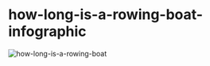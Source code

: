 # how-long-is-a-rowing-boat-infographic

![how-long-is-a-rowing-boat](https://user-images.githubusercontent.com/981531/51204626-eaffc780-18fb-11e9-98c7-2f16cb407e36.png)